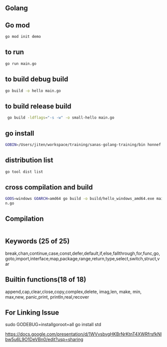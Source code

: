 ## Golang

## Go mod

```sh
go mod init demo
```

## to run 

```sh
go run main.go
```

## to build debug build

```sh
go build -o hello main.go
```


## to build release build

```sh
 go build -ldflags="-s -w" -o small-hello main.go
```

## go install

```sh
GOBIN=/Users/jiten/workspace/training/sanas-golang-training/bin honnef.co/go/tools/cmd/staticcheck@latest         
```


## distribution list 

```sh
go tool dist list 
```

## cross compilation and build

```sh
GOOS=windows GOARCH=amd64 go build -o build/hello_windows_amd64.exe mai
n.go
```

## Compilation


```

```

## Keywords (25 of 25)

break,chan,continue,case,const,defer,default,if,else,fallthrough,for,func,go,goto,import,interface,map,package,range,return,type,select,switch,struct,var 

## Builtin functions(18 of 18)
append,cap,clear,close,copy,complex,delete, imag,len, make, min, max,new, panic,print, println,real,recover

## For Linking Issue

sudo GODEBUG=installgoroot=all go install std


https://docs.google.com/presentation/d/1WVvsbvgHKBrNrKtnT4XWRfrsfkNlbw5u6L9O1DeVBn0/edit?usp=sharing